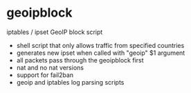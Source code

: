 # geoipblock
iptables / ipset GeoIP block script

- shell script that only allows traffic from specified countries
- generates new ipset when called with "geoip" $1 argument
- all packets pass through the geoipblock first
- nat and no nat versions
- support for fail2ban
- geoip and iptables log parsing scripts
